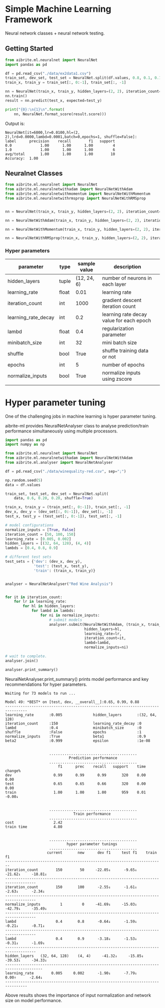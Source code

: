 # Simple Machine Learning Framework

Neural network classes + neural network testing.

## Getting Started

```python
from aibrite.ml.neuralnet import NeuralNet
import pandas as pd

df = pd.read_csv("./data/ex2data1.csv")
train_set, dev_set, test_set = NeuralNet.split(df.values, 0.8, 0.1, 0.1)
train_x, train_y = train_set[:, 0:-1], train_set[:, -1]

nn = NeuralNet(train_x, train_y, hidden_layers=(2, 2), iteration_count=6000)
nn.train()
result = nn.predict(test_x, expected=test_y)

print("{0}:\n{1}\n".format(
    nn, NeuralNet.format_score(result.score)))
```
Output is:
```none
NeuralNet[it=6000,lr=0.0100,hl=(2, 2),lrd=0.0000,lambd=0.0001,batch=0,epochs=1, shuffle=False]:
label      precision    recall        f1   support
0.0             1.00      1.00      1.00         4
1.0             1.00      1.00      1.00         6
avg/total       1.00      1.00      1.00        10
Accuracy:  1.00
```

## Neuralnet Classes
```python
from aibrite.ml.neuralnet import NeuralNet
from aibrite.ml.neuralnetwithadam import NeuralNetWithAdam
from aibrite.ml.neuralnetwithmomentum import NeuralNetWithMomentum
from aibrite.ml.neuralnetwithrmsprop import NeuralNetWithRMSprop


nn = NeuralNet(train_x, train_y, hidden_layers=(2, 2), iteration_count=6000)

nn = NeuralNetWithAdam(train_x, train_y, hidden_layers=(2, 2), iteration_count=6000, beta1=0.9, beta2=0.99)

nn = NeuralNetWithMomentum(train_x, train_y, hidden_layers=(2, 2), iteration_count=6000, beta=0.9)

nn = NeuralNetWithRMSprop(train_x, train_y, hidden_layers=(2, 2), iteration_count=6000, beta=0.9, epsilon=0.00000001)
```
### Hyper parameters

| parameter           | type  | sample value | description                              |     |
| ------------------- | ----- | ------------ | ---------------------------------------- | --- |
| hidden_layers       | tuple | (12, 24, 6)  | number of neurons in each layer          |     |
| learning_rate       | float | 0.01         | learning rate                            |     |
| iteration_count     | int   | 1000         | gradient descent iteration count         |     |
| learning_rate_decay | int   | 0.2          | learning rate decay value for each epoch |     |
| lambd               | float | 0.4          | regularization parameter                 |     |
| minibatch_size      | int   | 32           | mini batch size                          |     |
| shuffle             | bool  | True         | shuffle training data or not             |     |
| epochs              | int   | 5            | number of epochs                         |     |
| normalize_inputs    | bool  | True         | normalize inputs using zscore            |     |
|                     |       |              |                                          |     |

# Hyper parameter tuning

One of the challenging jobs in machine learning is hyper parameter tuning. 

aibrite-ml provides NeuralNetAnalyser class to analyse prediction/train performance simultaneously using multiple processors.

```python
import pandas as pd
import numpy as np

from aibrite.ml.neuralnet import NeuralNet
from aibrite.ml.neuralnetwithadam import NeuralNetWithAdam
from aibrite.ml.analyser import NeuralNetAnalyser

df = pd.read_csv("./data/winequality-red.csv", sep=";")

np.random.seed(5)
data = df.values

train_set, test_set, dev_set = NeuralNet.split(
    data, 0.6, 0.20, 0.20, shuffle=True)

train_x, train_y = (train_set[:, 0:-1]), train_set[:, -1]
dev_x, dev_y = (dev_set[:, 0:-1]), dev_set[:, -1]
test_x, test_y = (test_set[:, 0:-1]), test_set[:, -1]

# model configurations
normalize_inputs = [True, False]
iteration_count = [50, 100, 150]
learning_rate = [0.005, 0.002]
hidden_layers = [(32, 64, 128), (4, 4)]
lambds = [0.4, 0.8, 0.9]

# different test sets
test_sets = {'dev': (dev_x, dev_y),
             'test': (test_x, test_y),
             'train': (train_x, train_y)}


analyser = NeuralNetAnalyser("Red Wine Analysis")


for it in iteration_count:
    for lr in learning_rate:
        for hl in hidden_layers:
            for lambd in lambds:
                for ni in normalize_inputs:
                    # submit models
                    analyser.submit(NeuralNetWithAdam, (train_x, train_y), test_sets,
                                    hidden_layers=hl,
                                    learning_rate=lr,
                                    iteration_count=it,
                                    lambd=lambd,
                                    normalize_inputs=ni)

# wait to complete.
analyser.join()

analyser.print_summary()
```

NeuralNetAnalyser.print_summary() prints model performance and key recommendations for hyper parameters.

```none
Waiting for 73 models to run ...

Model 49: *BEST* on [test, dev, __overall__]:0.65, 0.99, 0.88
--------------------------------------------------------------------------------
learning_rate       :0.005              hidden_layers       :(32, 64, 128)
iteration_count     :150                learning_rate_decay :0
lambd               :0.4                minibatch_size      :0
shuffle             :False              epochs              :1
normalize_inputs    :True               beta1               :0.9
beta2               :0.999              epsilon             :1e-08


                    ........................................
                             Prediction performance
                    ........................................
                        f1      prec    recall   support    time   change%
dev                   0.99      0.99      0.99       320    0.00     0.00
test                  0.65      0.65      0.66       320    0.00     0.00
train                 1.00      1.00      1.00       959    0.01   -0.00↓


                    ........................................
                               Train performance
                    ........................................
cost                  2.42
train time            4.80


                    ........................................
                            hyper parameter tunings
                    ........................................
                   current       new      dev f1     test f1    train f1
------------------------------------------------------------------------
iteration_count        150        50     -22.05↓      -9.65↓     -21.62↓     -18.81↓
------------------------------------------------------------------------------------
iteration_count        150       100      -2.55↓      -1.61↓      -2.63↓      -2.34↓
------------------------------------------------------------------------------------
normalize_inputs         1         0     -41.69↓     -15.03↓     -42.79↓     -35.49↓
------------------------------------------------------------------------------------
lambd                  0.4       0.8      -0.64↓      -1.59↓      -0.21↓      -0.71↓
------------------------------------------------------------------------------------
lambd                  0.4       0.9      -3.18↓      -1.53↓      -0.31↓      -1.69↓
------------------------------------------------------------------------------------
hidden_layers   (32, 64, 128)    (4, 4)     -41.32↓     -15.85↓     -39.53↓     -34.33↓
---------------------------------------------------------------------------------------
learning_rate        0.005     0.002      -1.90↓      -7.79↓       0.00↑      -2.64↓
--------------------------------------------------------------------------------

```

Above results shows the importance of input normalization and network size on model performance.
